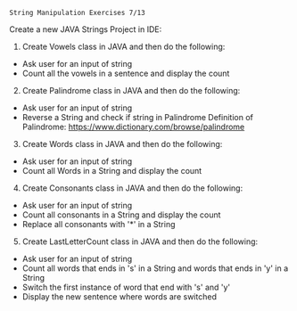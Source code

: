     String Manipulation Exercises 7/13
Create a new JAVA Strings Project in IDE:
1. Create Vowels class in JAVA and then do the following:
- Ask user for an input of string
- Count all the vowels in a sentence and display the count

2. Create Palindrome class in JAVA and then do the following:
- Ask user for an input of string
- Reverse a String and check if string in Palindrome
  Definition of Palindrome: https://www.dictionary.com/browse/palindrome

3. Create Words class in JAVA and then do the following:
- Ask user for an input of string
- Count all Words in a String and display the count

4. Create Consonants class in JAVA and then do the following:
- Ask user for an input of string
- Count all consonants in a String and display the count
- Replace all consonants with '*' in a String

5. Create LastLetterCount class in JAVA and then do the following:
- Ask user for an input of string
- Count all words that ends in 's' in a String and words that ends in 'y' in a String
- Switch the first instance of word that end with 's' and 'y'
- Display the new sentence where words are switched